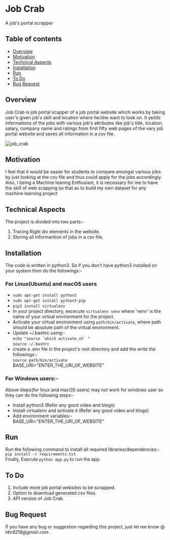 # Job Crab
A job's portal scrapper

## Table of contents
  * [Overview](#overview)
  * [Motivation](#motivation)
  * [Technical Aspects](#technical-aspects)
  * [Installation](#installation)
  * [Run](#run)
  * [To Do](#to-do)
  * [Bug Request](#bug-request)


## Overview
Job Crab is job portal scapper of a job portal website which works by taking user's given job's skill and location where he/she want to look on. It yeilds informations of the jobs with various job's attributes like job's title, location, salary, company name and ratings from first fifty web pages of the vary job portal website and saves all information in a csv file. 


![job_crab](https://user-images.githubusercontent.com/42790586/88427279-40c9ff80-ce10-11ea-9814-ccd98350cd59.gif)

## Motivation
I feel that it would be easier for students to compare amongst various jobs by just looking at the csv file and thus could apply for the jobs accordingly. Also, I being a Machine leaning Enthusiast, it is necessary for me to have the skill of web scapping so that as to build my own dataset for any machine learning project


## Technical Aspects
The project is divided into two parts:- <br />
1. Tracing Right div elements in the website.
2. Storing all informantion of jobs in a csv file.

## Installation
The code is written in python3. So if you don't have python3 installed on your system then do the followings:-

### For Linux(Ubuntu) and macOS users
- `sudo apt-get install python3`
- `sudo apt-get install python3-pip`
- `pip3 install virtualenv`
- In your project directory, excecute `virtualenv venv` where 'venv' is the name of your virtual environment for the project.
- Activate your virtual environment using `path/bin/activate`, where path should be absolute path of the virtual environment.
- Update ~/.bashrc using:- <br />
```echo "source `which activate.sh` "``` <br />
`source ~/.bashrc`
- create a .env file in the project's root directory and add the write the followings:- <br />
`source path/bin/activate` <br />
BASE_URI="ENTER_THE_URI_OF_WEBSITE"

  

### For Windows users:-
Above steps(for linux and macOS users) may not work for windows user so they can do the following steps:-
- Install python3 (Refer any good video and blogs)
- Install virtualenv and activate it (Refer any good video and blogs)
- Add environment variables:- <br />
BASE_URI="ENTER_THE_URI_OF_WEBSITE"


## Run
Run the following command to install all required libraries/dependencies:- <br />
`pip install -r requirements.txt` <br />
Finally, Execute `python app.py` to run the app.

## To Do
1. Include more job portal websites to be scrapped.
2. Option to download generated csv files.
3. API version of Job Crab.


## Bug Request
If you have any bug or suggestion regarding this project, just let me know @ _hbr8218@gmail.com_ .


